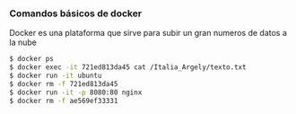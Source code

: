 ### Comandos básicos de docker

 

Docker es una plataforma que sirve para subir un gran numeros de datos a la nube

 

```sh
$ docker ps
$ docker exec -it 721ed813da45 cat /Italia_Argely/texto.txt
$ docker run -it ubuntu 
$ docker rm -f 721ed813da45
$ docker run -it -p 8080:80 nginx
$ docker rm -f ae569ef33331 
```